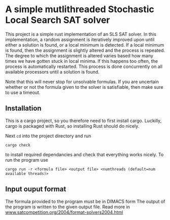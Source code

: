 # A simple mutlithreaded Stochastic Local Search SAT solver
This project is a simple rust implementation of an SLS SAT solver.
In this implementation, a random assignment is iteratively improved upon until either a solution is found, or a local minimum is detected.
If a local minimum is found, then the assignment is slightly altered and the process is repeated.
The degree to which the assignment is altered varies based how many times we have gotten stuck in local minima.
If this happens too often, the process is automatically restarted.
This process is done concurrently on all available processors until a solution is found.

Note that this will never stop for unsolvable formulas.
If you are uncertain whether or not the formula given to the solver is satisfiable, then make sure to use a timeout.


## Installation
This is a cargo project, so you therefore need to first install cargo.
Luckilly, cargo is packaged with Rust, so installing Rust should do nicely.

Next ``cd`` into the project directory and run
```
cargo check
```
to install required dependancies and check that everything works nicely.
To run the program use
```
cargo run -r <formula file> <output file> <numthreads (default=num available threads)>
```

## Input ouput format
The formula provided to the program must be in DIMACS form
The output of the program is written to the given output file.
Read more in www.satcompetition.org/2004/format-solvers2004.html 
